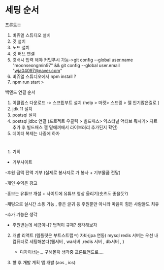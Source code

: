 
# 세팅 순서

프론트는
1. 비쥬얼 스튜디오 설치
2. 깃 설치 
3. 노드 설치
4. 깃 허브 연결
5. 깃배시 입력 해야 커밋푸시 가능->git config --global user.name "moonseongmin97" && git config --global user.email "wja04097@naver.com"
6. 비쥬얼 스튜디오에서 npm install ? 
7. npm run start  >


백엔드 연결 순서
1. 이클립스 다운로드  -> 스프맅부트 설치 (help > 마켓> 스프링 > 젤 인기많은걸로 )
2. jdk 11 설치
3. postsql 설치 
4. postsql jdbc 연결 (프로젝트 우클릭 > 빌드패스> 익스터널 액티브 뭐시기> 자르 추가 후 빌드패스 젤 밑에꺼에서 라이브러리 추가된지 확인)
5. 데이터 복제는 나중에 하자 


#


1. 기획

 - 기부사이트

 -후원 금액 전액 기부 (실제로 봉사지로 가 봉사 + 기부물품 전달)

 -개인 수익은 광고
 
 -홍보는 유튜브 개설 + 사이트에 유튜브 영상 올리기(숏츠도 좋을듯?)
 
 -채팅으로 실시간 소통 가능 , 좋은 글귀 등 후원뿐만 아니라 마음이 힘든 사람들도 치유
 
 -추가 기능은 생각
 
- 후원받는데 세금이나? 법적이 규제? 생각해보자


2. 개발
   리액트 (템플릿은 부트스트랩ㅋ)
   자바(jpa 연동)
   mysql
   redis 
   서버는 우선 내 컴퓨터로 세팅해본다(웹서버 , wa서버 ,redis 서버 , db서버 , )
   + 디자이너는... 구해볼까 생각중 프론트앤드로....


4.  향 후 개발 계획
    앱 개발 (aos , ios)
    
   
